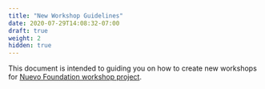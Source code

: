 ```yaml
---
title: "New Workshop Guidelines"
date: 2020-07-29T14:08:32-07:00
draft: true
weight: 2
hidden: true
---
```


This document is intended to guiding you on how to create new workshops for [Nuevo Foundation workshop project](https://github.com/nuevoFoundation/workshops).